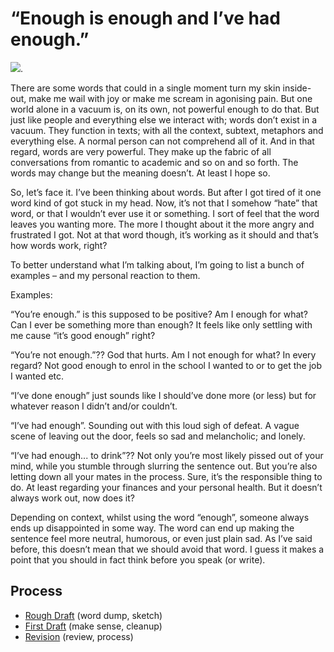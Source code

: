 # “Enough is enough and I’ve had enough.”

<IMG SRC="face_distorting.gif">.

  There are some words that could in a single moment turn my skin inside-out, make me wail with joy or make me scream in agonising pain. But one world alone in a vacuum is, on its own, not powerful enough to do that. But just like people and everything else we interact with; words don’t exist in a vacuum. They function in texts; with all the context, subtext, metaphors and everything else. A normal person can not comprehend all of it. And in that regard, words are very powerful. They make up the fabric of all conversations from romantic to academic and so on and so forth. The words may change but the meaning doesn’t. At least I hope so.

  So, let’s face it. I’ve been thinking about words. But after I got tired of it one word kind of got stuck in my head. Now, it’s not that I somehow “hate” that word, or that I wouldn’t ever use it or something. I sort of feel that the word leaves you wanting more. The more I thought about it the more angry and frustrated I got. Not at that word though, it’s working as it should and that’s how words work, right?

To better understand what I’m talking about, I’m going to list a bunch of examples – and my personal reaction to them.

  Examples: 

“You’re enough.” is this supposed to be positive? Am I enough for what? Can I ever be something more than enough? It feels like only settling with me cause “it’s good enough” right?

“You’re not enough.”?? God that hurts. Am I not enough for what? In every regard? Not good enough to enrol in the school I wanted to or to get the job I wanted etc.

“I’ve done enough” just sounds like I should’ve done more (or less) but for whatever reason I didn’t and/or couldn’t.

“I’ve had enough”. Sounding out with this loud sigh of defeat. A vague scene of leaving out the door, feels so sad and melancholic; and lonely.

“I’ve had enough... to drink”?? Not only you’re most likely pissed out of your mind, while you stumble through slurring the sentence out. But you’re also letting down all your mates in the process. Sure, it’s the responsible thing to do. At least regarding your finances and your personal health. But it doesn’t always work out, now does it?

  Depending on context, whilst using the word “enough”, someone always ends up disappointed in some way. The word can end up making the sentence feel more neutral, humorous, or even just plain sad. As I’ve said before, this doesn’t mean that we should avoid that word. I guess it makes a point that you should in fact think before you speak (or write).

## Process

- [Rough Draft](rough-draft.md) (word dump, sketch)
- [First Draft](first-draft.md) (make sense, cleanup)
- [Revision](revision.md) (review, process)
